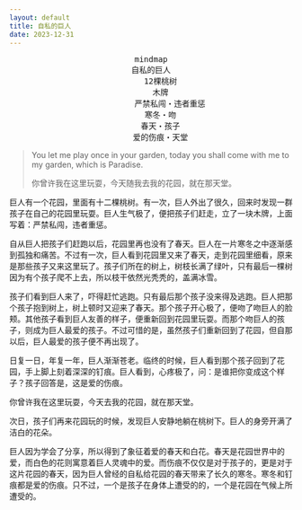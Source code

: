 ```yaml
---
layout: default
title: 自私的巨人
date: 2023-12-31
---
```


<center>
<pre class="mermaid">
mindmap
自私的巨人
	12棵桃树
	木牌
		严禁私闯・违者重惩
	寒冬・吻
	春天・孩子
	爱的伤痕・天堂
</pre>
</center>

>You let me play once in your garden, today you shall come with me to my garden, which is Paradise.
>
>你曾许我在这里玩耍，今天随我去我的花园，就在那天堂。

巨人有一个花园，里面有十二棵桃树。有一次，巨人外出了很久，回来时发现一群孩子在自己的花园里玩耍。巨人生气极了，便把孩子们赶走，立了一块木牌，上面写着：严禁私闯，违者重惩。

自从巨人把孩子们赶跑以后，花园里再也没有了春天。巨人在一片寒冬之中逐渐感到孤独和痛苦。不过有一次，巨人看到花园里又来了春天，走到花园里细看，原来是那些孩子又来这里玩了。孩子们所在的树上，树枝长满了绿叶，只有最后一棵树因为有个孩子爬不上去，所以枝干依然光秃秃的，盖满冰雪。

孩子们看到巨人来了，吓得赶忙逃跑。只有最后那个孩子没来得及逃跑。巨人把那个孩子抱到树上，树上顿时又迎来了春天。那个孩子开心极了，便吻了吻巨人的脸颊。其他孩子看到巨人友善的样子，便重新回到花园里玩耍。而那个吻巨人的孩子，则成为巨人最爱的孩子。不过可惜的是，虽然孩子们重新回到了花园，但自那以后，巨人最爱的孩子便不再出现了。

日复一日，年复一年，巨人渐渐苍老。临终的时候，巨人看到那个孩子回到了花园，手上脚上刻着深深的钉痕。巨人看到，心疼极了，问：是谁把你变成这个样子？孩子回答是，这是爱的伤痕。

你曾许我在这里玩耍，今天去我的花园，就在那天堂。

次日，孩子们再来花园玩的时候，发现巨人安静地躺在桃树下。巨人的身旁开满了洁白的花朵。

巨人因为学会了分享，所以得到了象征着爱的春天和白花。春天是花园世界中的爱，而白色的花则寓意着巨人灵魂中的爱。而伤痕不仅仅是对于孩子的，更是对于这片花园的春天，因为巨人曾经的自私给花园的春天带来了长久的寒冬。寒冬和钉痕都是爱的伤痕。只不过，一个是孩子在身体上遭受的的，一个是花园在气候上所遭受的。

<script type="module">
	import mermaid from 'https://cdn.jsdelivr.net/npm/mermaid@10/dist/mermaid.esm.min.mjs';
	mermaid.initialize({ startOnLoad: true });
</script>
